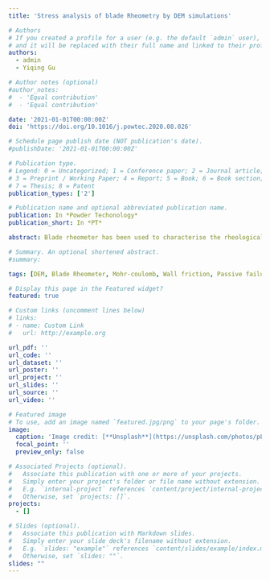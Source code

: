 ```yaml
---
title: 'Stress analysis of blade Rheometry by DEM simulations'

# Authors
# If you created a profile for a user (e.g. the default `admin` user), write the username (folder name) here
# and it will be replaced with their full name and linked to their profile.
authors:
  - admin
  - Yiqing Gu

# Author notes (optional)
#author_notes:
#  - 'Equal contribution'
#  - 'Equal contribution'

date: '2021-01-01T00:00:00Z'
doi: 'https://doi.org/10.1016/j.powtec.2020.08.026'

# Schedule page publish date (NOT publication's date).
#publishDate: '2021-01-01T00:00:00Z'

# Publication type.
# Legend: 0 = Uncategorized; 1 = Conference paper; 2 = Journal article;
# 3 = Preprint / Working Paper; 4 = Report; 5 = Book; 6 = Book section;
# 7 = Thesis; 8 = Patent
publication_types: ['2']

# Publication name and optional abbreviated publication name.
publication: In *Powder Techonology*
publication_short: In *PT*

abstract: Blade rheometer has been used to characterise the rheological behaviour of bulk particles at high shear strain rate under dynamic conditions, yet little is known about its underlying powder mechanics. We analyse the effects of the shape and rotation direction of the blade, particle-blade friction and particle aspect ratio on the rheological behaviour of bulk particles in the blade rheometer by using DEM simulations. The shear stress arising in front of blade increases linearly with the radial position, and it is sensitive to the rotation direction and wall friction of the twisted blade. The sensitivity of blade torque to the shape and wall friction of the blade is depicted from a model proposed in this work, i.e. a vertical retaining wall supporting granular material in passive failure. The blade torque correlates well with the shear stress, and a mathematic model is proposed to quantify the linear relationship between them.

# Summary. An optional shortened abstract.
#summary: 

tags: [DEM, Blade Rheometer, Mohr-coulomb, Wall friction, Passive failure, Rheology]

# Display this page in the Featured widget?
featured: true

# Custom links (uncomment lines below)
# links:
# - name: Custom Link
#   url: http://example.org

url_pdf: ''
url_code: ''
url_dataset: ''
url_poster: ''
url_project: ''
url_slides: ''
url_source: ''
url_video: ''

# Featured image
# To use, add an image named `featured.jpg/png` to your page's folder.
image:
  caption: 'Image credit: [**Unsplash**](https://unsplash.com/photos/pLCdAaMFLTE)'
  focal_point: ''
  preview_only: false

# Associated Projects (optional).
#   Associate this publication with one or more of your projects.
#   Simply enter your project's folder or file name without extension.
#   E.g. `internal-project` references `content/project/internal-project/index.md`.
#   Otherwise, set `projects: []`.
projects:
  - []

# Slides (optional).
#   Associate this publication with Markdown slides.
#   Simply enter your slide deck's filename without extension.
#   E.g. `slides: "example"` references `content/slides/example/index.md`.
#   Otherwise, set `slides: ""`.
slides: ""
---
```

